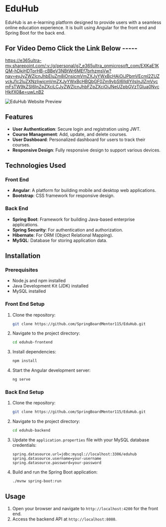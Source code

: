 # EduHub
EduHub is an e-learning platform designed to provide users with a seamless online education experience. It is built using Angular for the front end and Spring Boot for the back end.

## For Video Demo Click the Link Below -----
https://e365ultra-my.sharepoint.com/:v:/g/personal/g7_e365ultra_onmicrosoft_com/EXKaE1KQM-hDkiHDTprHB-cBBeV3NBtWr6MEf7brhzmsVw?nav=eyJyZWZlcnJhbEluZm8iOnsicmVmZXJyYWxBcHAiOiJPbmVEcml2ZUZvckJ1c2luZXNzIiwicmVmZXJyYWxBcHBQbGF0Zm9ybSI6IldlYiIsInJlZmVycmFsTW9kZSI6InZpZXciLCJyZWZlcnJhbFZpZXciOiJNeUZpbGVzTGlua0NvcHkifX0&e=uwLnB2

![EduHub Website Preview](https://github.com/vaibhavpandey-hash/EduHub/blob/525bf3eec9620e8cd4dc829ea6ef80b3e3e17552/wedsitePreview.jpg)

## Features

- **User Authentication**: Secure login and registration using JWT.
- **Course Management**: Add, update, and delete courses.
- **User Dashboard**: Personalized dashboard for users to track their courses.
- **Responsive Design**: Fully responsive design to support various devices.

## Technologies Used

### Front End

- **Angular**: A platform for building mobile and desktop web applications.
- **Bootstrap**: CSS framework for responsive design.

### Back End

- **Spring Boot**: Framework for building Java-based enterprise applications.
- **Spring Security**: For authentication and authorization.
- **Hibernate**: For ORM (Object Relational Mapping).
- **MySQL**: Database for storing application data.

## Installation

### Prerequisites

- Node.js and npm installed
- Java Development Kit (JDK) installed
- MySQL installed

### Front End Setup

1. Clone the repository:
    ```bash
    git clone https://github.com/SpringBoardMentor115/EduHub.git
    ```
2. Navigate to the project directory:
    ```bash
    cd eduhub-frontend
    ```
3. Install dependencies:
    ```bash
    npm install
    ```
4. Start the Angular development server:
    ```bash
    ng serve
    ```

### Back End Setup

1. Clone the repository:
    ```bash
    git clone https://github.com/SpringBoardMentor115/EduHub.git
    ```
2. Navigate to the project directory:
    ```bash
    cd eduhub-backend
    ```
3. Update the `application.properties` file with your MySQL database credentials:
    ```properties
    spring.datasource.url=jdbc:mysql://localhost:3306/eduhub
    spring.datasource.username=your-username
    spring.datasource.password=your-password
    ```
4. Build and run the Spring Boot application:
    ```bash
    ./mvnw spring-boot:run
    ```

## Usage

1. Open your browser and navigate to `http://localhost:4200` for the front end.
2. Access the backend API at `http://localhost:8080`.



